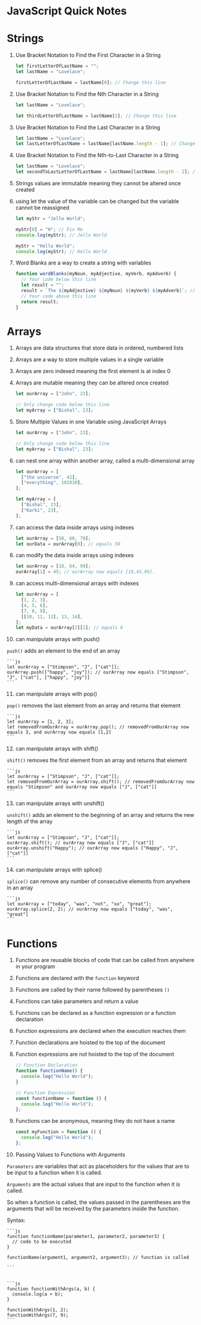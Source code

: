 # JavaScript Quick Notes

# Strings

1. Use Bracket Notation to Find the First Character in a String

   ```js
   let firstLetterOfLastName = "";
   let lastName = "Lovelace";

   firstLetterOfLastName = lastName[0]; // Change this line
   ```

2. Use Bracket Notation to Find the Nth Character in a String

   ```js
   let lastName = "Lovelace";

   let thirdLetterOfLastName = lastName[2]; // Change this line
   ```

3. Use Bracket Notation to Find the Last Character in a String

   ```js
   let lastName = "Lovelace";
   let lastLetterOfLastName = lastName[lastName.length - 1]; // Change this line
   ```

4. Use Bracket Notation to Find the Nth-to-Last Character in a String

   ```js
   let lastName = "Lovelace";
   let secondToLastLetterOfLastName = lastName[lastName.length - 2]; // Change this line
   ```

5. Strings values are immutable meaning they cannot be altered once created
6. using let the value of the variable can be changed but the variable cannot be reassigned

   ```js
   let myStr = "Jello World";

   myStr[0] = "H"; // Fix Me
   console.log(myStr); // Jello World

   myStr = "Hello World";
   console.log(myStr); // Hello World
   ```

7. Word Blanks are a way to create a string with variables

   ```js
   function wordBlanks(myNoun, myAdjective, myVerb, myAdverb) {
     // Your code below this line
     let result = "";
     result = `The ${myAdjective} ${myNoun} ${myVerb} ${myAdverb}`; // Change this line
     // Your code above this line
     return result;
   }
   ```

# Arrays

1. Arrays are data structures that store data in ordered, numbered lists
2. Arrays are a way to store multiple values in a single variable
3. Arrays are zero indexed meaning the first element is at index 0
4. Arrays are mutable meaning they can be altered once created

   ```js
   let ourArray = ["John", 23];

   // Only change code below this line
   let myArray = ["Bishal", 23];
   ```

5. Store Multiple Values in one Variable using JavaScript Arrays

   ```js
   let ourArray = ["John", 23];

   // Only change code below this line
   let myArray = ["Bishal", 23];
   ```

6. can nest one array within another array, called a multi-dimensional array

   ```js
   let ourArray = [
     ["the universe", 42],
     ["everything", 101010],
   ];

   let myArray = [
     ["Bishal", 23],
     ["Karki", 23],
   ];
   ```

7. can access the data inside arrays using indexes

   ```js
   let ourArray = [50, 60, 70];
   let ourData = ourArray[0]; // equals 50
   ```

8. can modify the data inside arrays using indexes

   ```js
   let ourArray = [18, 64, 99];
   ourArray[1] = 45; // ourArray now equals [18,45,99].
   ```

9. can access multi-dimensional arrays with indexes

   ```js
   let ourArray = [
     [1, 2, 3],
     [4, 5, 6],
     [7, 8, 9],
     [[10, 11, 12], 13, 14],
   ];
   let myData = ourArray[2][1]; // equals 8
   ```

10. can manipulate arrays with push()

`push()` adds an element to the end of an array

    ```js
    let ourArray = ["Stimpson", "J", ["cat"]];
    ourArray.push(["happy", "joy"]); // ourArray now equals ["Stimpson", "J", ["cat"], ["happy", "joy"]]
    ```

11. can manipulate arrays with pop()

`pop()` removes the last element from an array and returns that element

    ```js
    let ourArray = [1, 2, 3];
    let removedFromOurArray = ourArray.pop(); // removedFromOurArray now equals 3, and ourArray now equals [1,2]
    ```

12. can manipulate arrays with shift()

`shift()` removes the first element from an array and returns that element

    ```js
    let ourArray = ["Stimpson", "J", ["cat"]];
    let removedFromOurArray = ourArray.shift(); // removedFromOurArray now equals "Stimpson" and ourArray now equals ["J", ["cat"]]
    ```

13. can manipulate arrays with unshift()

`unshift()` adds an element to the beginning of an array and returns the new length of the array

    ```js
    let ourArray = ["Stimpson", "J", ["cat"]];
    ourArray.shift(); // ourArray now equals ["J", ["cat"]]
    ourArray.unshift("Happy"); // ourArray now equals ["Happy", "J", ["cat"]]
    ```

14. can manipulate arrays with splice()

`splice()` can remove any number of consecutive elements from anywhere in an array

    ```js
    let ourArray = ["today", "was", "not", "so", "great"];
    ourArray.splice(2, 2); // ourArray now equals ["today", "was", "great"]
    ```

# Functions

1. Functions are reusable blocks of code that can be called from anywhere in your program
2. Functions are declared with the `function` keyword
3. Functions are called by their name followed by parentheses `()`
4. Functions can take parameters and return a value
5. Functions can be declared as a function expression or a function declaration
6. Function expressions are declared when the execution reaches them
7. Function declarations are hoisted to the top of the document
8. Function expressions are not hoisted to the top of the document

   ```js
   // Function Declaration
   function functionName() {
     console.log("Hello World");
   }

   // Function Expression
   const functionName = function () {
     console.log("Hello World");
   };
   ```

9. Functions can be anonymous, meaning they do not have a name

   ```js
   const myFunction = function () {
     console.log("Hello World");
   };
   ```

10. Passing Values to Functions with Arguments

`Paramaters` are variables that act as placeholders for the values that are to be input to a function when it is called.

`Arguments` are the actual values that are input to the function when it is called.

So when a function is called, the values passed in the parentheses are the arguments that will be received by the parameters inside the function.

Syntax:

    ```js
    function functionName(parameter1, parameter2, parameter3) {
      // code to be executed
    }

    functionName(argument1, argument2, argument3); // function is called

    ```


    ```js
    function functionWithArgs(a, b) {
      console.log(a + b);
    }

    functionWithArgs(1, 2);
    functionWithArgs(7, 9);
    ```
